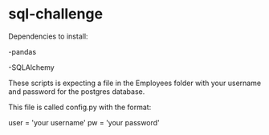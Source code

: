 # sql-challenge

Dependencies to install:

-pandas

-SQLAlchemy


These scripts is expecting a file in the Employees folder with your username and password for the postgres database. 

This file is called config.py with the format:

user = 'your username'
pw = 'your password'
